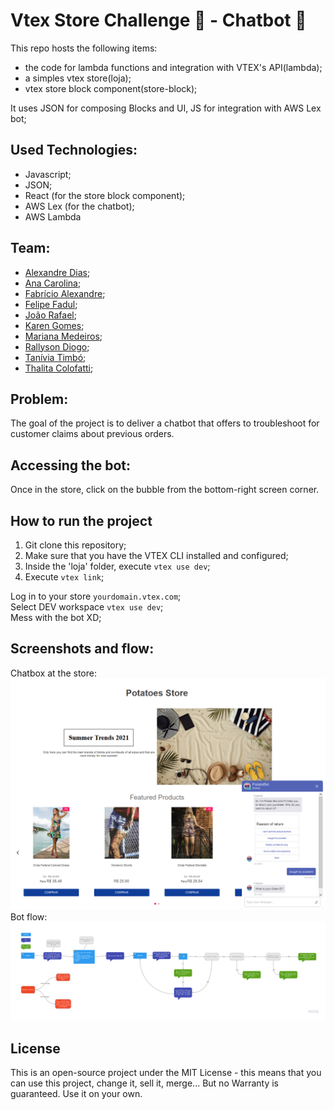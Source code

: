 # Vtex Store Challenge :department_store: - Chatbot :robot:

This repo hosts the following items:
  * the code for lambda functions and integration with VTEX's API(lambda);
  * a simples vtex store(loja);
  * vtex store block component(store-block); 

It uses JSON for composing Blocks and UI, JS for integration with AWS Lex bot; 

## Used Technologies:
* Javascript;
* JSON;
* React (for the store block component);
* AWS Lex (for the chatbot);
* AWS Lambda

## Team: 
* [Alexandre Dias](https://www.linkedin.com/in/alexandrepdias/); <br>
* [Ana Carolina](https://www.linkedin.com/in/anacarolinagon%C3%A7alves/); <br>
* [Fabrício Alexandre](https://www.linkedin.com/in/fabalexsantos/); <br>
* [Felipe Fadul](https://www.linkedin.com/in/felipefadul/); <br>
* [João Rafael](https://www.linkedin.com/in/joao-rafael-silva/); <br>
* [Karen Gomes](https://www.linkedin.com/in/karenngomes/); <br>
* [Mariana Medeiros](https://www.linkedin.com/in/marianafmedeiros/); <br>
* [Rallyson Diogo](https://www.linkedin.com/in/rallysson/); <br>
* [Tanívia Timbó](https://www.linkedin.com/in/tanivia/); <br>
* [Thalita Colofatti](https://www.linkedin.com/in/thalitaacb/); <br>


## Problem:

The goal of the project is to deliver a chatbot that offers to troubleshoot for customer claims about previous orders.

## Accessing the bot:
Once in the store, click on the bubble from the bottom-right screen corner. 

## How to run the project
1. Git clone this repository; <br>
2. Make sure that you have the VTEX CLI installed and configured;  <br>
3. Inside the 'loja' folder, execute ```vtex use dev```;  <br>
4. Execute ```vtex link```; <br>

Log in to your store ```yourdomain.vtex.com```; <br/>
Select DEV workspace ```vtex use dev```; <br>
Mess with the bot XD;

## Screenshots and flow:
Chatbox at the store:
![Screenshot](/Loja_com_bot_aberto.png)
Bot flow:
![Bot flow](/Fluxograma_do_Bot.jpg)
## License

This is an open-source project under the MIT License - this means that you can use this project, change it, sell it, merge... But no Warranty is guaranteed. Use it on your own. 

